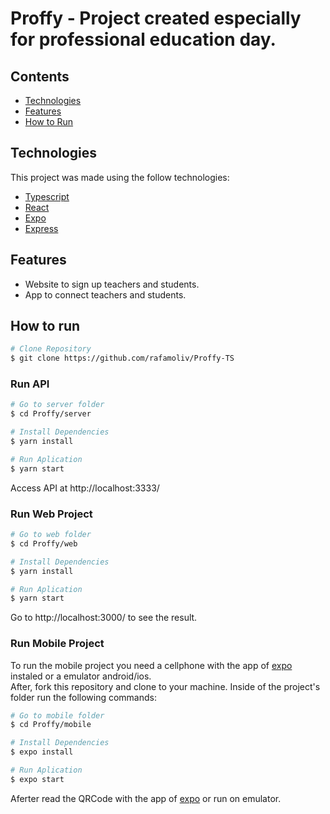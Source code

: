 # Proffy - Project created especially for professional education day.

## Contents
   
* [Technologies](#computer-technologies)
* [Features](#rocket-features)
* [How to Run](#construction_worker-how-to-run)

## Technologies
This project was made using the follow technologies:

* [Typescript](https://www.typescriptlang.org/)      
* [React](https://reactjs.org/)      
* [Expo](https://expo.io/)       
* [Express](https://expressjs.com/)      

## Features

* Website to sign up teachers and students.
* App to connect teachers and students.

## How to run
```bash
# Clone Repository
$ git clone https://github.com/rafamoliv/Proffy-TS
```
### Run API

```bash
# Go to server folder
$ cd Proffy/server

# Install Dependencies
$ yarn install

# Run Aplication
$ yarn start
```
Access API at http://localhost:3333/

### Run Web Project

```bash
# Go to web folder
$ cd Proffy/web

# Install Dependencies
$ yarn install

# Run Aplication
$ yarn start
```
Go to http://localhost:3000/ to see the result.

### Run Mobile Project
To run the mobile project you need a cellphone with the app of [expo](https://play.google.com/store/apps/details?id=host.exp.exponent) instaled or a emulator android/ios.
<br />
After, fork this repository and clone to your machine. Inside of the project's folder run the following commands:

```bash
# Go to mobile folder
$ cd Proffy/mobile

# Install Dependencies
$ expo install

# Run Aplication
$ expo start
```
Aferter read the QRCode with the app of [expo](https://play.google.com/store/apps/details?id=host.exp.exponent) or run on emulator.